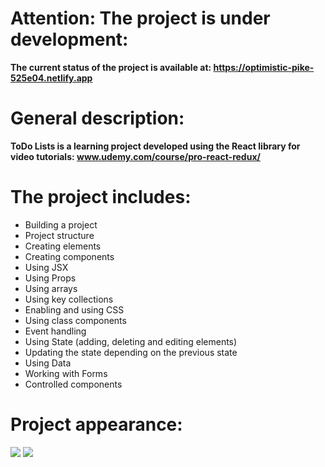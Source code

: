 # Attention: The project is under development:

**The current status of the project is available at: https://optimistic-pike-525e04.netlify.app**

# General description:

**ToDo Lists is a learning project developed using the React library for video tutorials: www.udemy.com/course/pro-react-redux/**

# The project includes:
- Building a project
- Project structure
- Creating elements
- Creating components
- Using JSX
- Using Props
- Using arrays
- Using key collections
- Enabling and using CSS
- Using class components
- Event handling
- Using State (adding, deleting and editing elements)
- Updating the state depending on the previous state
- Using Data
- Working with Forms
- Controlled components

# Project appearance:
<img src="https://i.imgur.com/ZDDcVSb.jpg"/>
<img src="https://i.imgur.com/fVmywUq.jpg"/>
